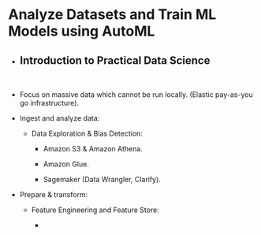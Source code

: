 # Analyze Datasets and Train ML Models using AutoML

- ## Introduction to **Practical Data Science**

</br>

- Focus on massive data which cannot be run locally. (Elastic pay-as-you go infrastructure).

- Ingest and analyze data:

  - Data Exploration & Bias Detection:

    - Amazon S3 & Amazon Athena.

    - Amazon Glue.

    - Sagemaker (Data Wrangler, Clarify).

- Prepare & transform:

  - Feature Engineering and Feature Store:

    - 